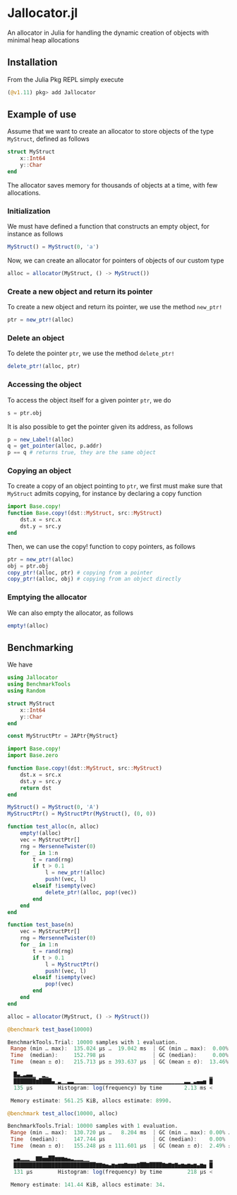 # Jallocator.jl
An allocator in Julia for handling the dynamic creation of objects with minimal heap allocations

## Installation
From the Julia Pkg REPL simply execute
```julia
(@v1.11) pkg> add Jallocator
```

## Example of use
Assume that we want to create an allocator to store objects of the type `MyStruct`, defined as follows
```julia
struct MyStruct
    x::Int64
    y::Char
end
```
The allocator saves memory for thousands of objects at a time, with few allocations.

### Initialization
We must have defined a function that constructs an empty object, for instance as follows
```julia
MyStruct() = MyStruct(0, 'a')
```
Now, we can create an allocator for pointers of objects of our custom type
```julia
alloc = allocator(MyStruct, () -> MyStruct())
```
### Create a new object and return its pointer
To create a new object and return its pointer, we use the method `new_ptr!`
```julia
ptr = new_ptr!(alloc)
```
### Delete an object
To delete the pointer `ptr`, we use the method `delete_ptr!`
```julia
delete_ptr!(alloc, ptr)
```
### Accessing the object
To access the object itself for a given pointer `ptr`, we do
```julia
s = ptr.obj
```
It is also possible to get the pointer given its address, as follows
```julia
p = new_Label!(alloc)
q = get_pointer(alloc, p.addr)
p == q # returns true, they are the same object
```

### Copying an object
To create a copy of an object pointing to `ptr`, we first must make sure that `MyStruct` admits copying, for instance by declaring a copy function
```julia
import Base.copy!
function Base.copy!(dst::MyStruct, src::MyStruct)
    dst.x = src.x
    dst.y = src.y
end
```
Then, we can use the copy! function to copy pointers, as follows
```julia
ptr = new_ptr!(alloc)
obj = ptr.obj
copy_ptr!(alloc, ptr) # copying from a pointer 
copy_ptr!(alloc, obj) # copying from an object directly 
 ```
### Emptying the allocator
We can also empty the allocator, as follows
```julia
empty!(alloc)
```

## Benchmarking
We have 
```julia
using Jallocator
using BenchmarkTools
using Random

struct MyStruct
    x::Int64
    y::Char
end

const MyStructPtr = JAPtr{MyStruct}

import Base.copy!
import Base.zero

function Base.copy!(dst::MyStruct, src::MyStruct)
    dst.x = src.x
    dst.y = src.y
    return dst
end

MyStruct() = MyStruct(0, 'A')
MyStructPtr() = MyStructPtr(MyStruct(), (0, 0))

function test_alloc(n, alloc)
    empty!(alloc)
    vec = MyStructPtr[]
    rng = MersenneTwister(0)
    for _ in 1:n
        t = rand(rng)
        if t > 0.1
            l = new_ptr!(alloc)
            push!(vec, l)
        elseif !isempty(vec)
            delete_ptr!(alloc, pop!(vec))
        end
    end
end

function test_base(n)
    vec = MyStructPtr[]
    rng = MersenneTwister(0)
    for _ in 1:n
        t = rand(rng)
        if t > 0.1
            l = MyStructPtr()
            push!(vec, l)
        elseif !isempty(vec)
            pop!(vec)
        end
    end
end

alloc = allocator(MyStruct, () -> MyStruct())

@benchmark test_base(10000)

BenchmarkTools.Trial: 10000 samples with 1 evaluation.
 Range (min … max):  135.024 μs …  19.042 ms  ┊ GC (min … max):  0.00% … 97.38%
 Time  (median):     152.798 μs               ┊ GC (median):     0.00%
 Time  (mean ± σ):   215.713 μs ± 393.637 μs  ┊ GC (mean ± σ):  13.46% ±  9.42%

  █▄▂▃▄▄▁  ▂▁                                                   ▁
  ███████▆████▄▁▃▁▁▃▃▁▁▁▁▁▁▁▁▁▁▁▁▁▁▁▁▁▁▁▁▁▁▁▁▁▁▁▁▁▁▁▁▁▁▁▃▃▁▃▄▄▅ █
  135 μs        Histogram: log(frequency) by time       2.13 ms <

 Memory estimate: 561.25 KiB, allocs estimate: 8990.

@benchmark test_alloc(10000, alloc)

BenchmarkTools.Trial: 10000 samples with 1 evaluation.
 Range (min … max):  130.720 μs …   8.204 ms  ┊ GC (min … max): 0.00% … 39.52%
 Time  (median):     147.744 μs               ┊ GC (median):    0.00%
 Time  (mean ± σ):   155.248 μs ± 111.601 μs  ┊ GC (mean ± σ):  2.49% ±  4.63%

  ▃▄▂▂▂▁▁▇▇▅▅██▆▆▆▅▄▃▂▂▂▁▁                                      ▂
  ██████████████████████████▇▇▆▅▄▆▅▆▆▇▆▆▆▇██▇████▇▆▇▆▇▅▆▅▆▅▆▄▆▅ █
  131 μs        Histogram: log(frequency) by time        218 μs <

 Memory estimate: 141.44 KiB, allocs estimate: 34.

```
